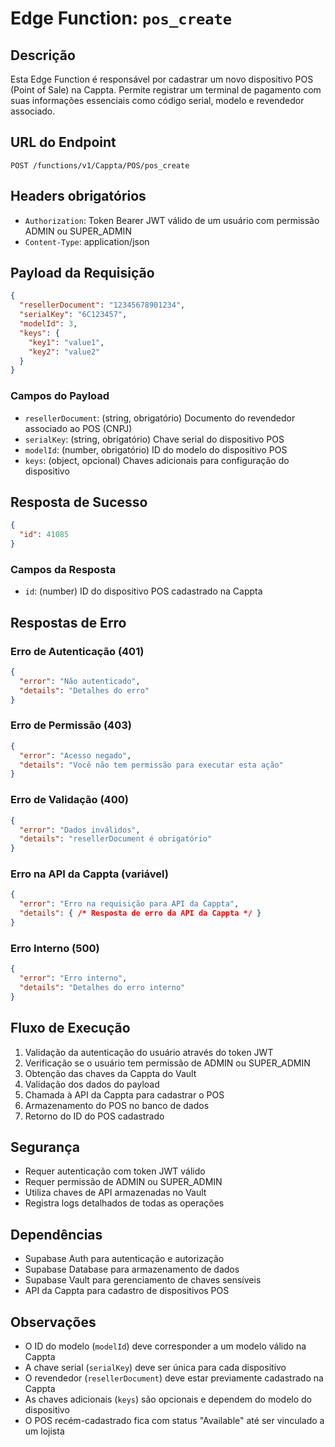 # Edge Function: `pos_create`

## Descrição

Esta Edge Function é responsável por cadastrar um novo dispositivo POS (Point of Sale) na Cappta. Permite registrar um terminal de pagamento com suas informações essenciais como código serial, modelo e revendedor associado.

## URL do Endpoint
```
POST /functions/v1/Cappta/POS/pos_create
```

## Headers obrigatórios
- `Authorization`: Token Bearer JWT válido de um usuário com permissão ADMIN ou SUPER_ADMIN
- `Content-Type`: application/json

## Payload da Requisição
```json
{
  "resellerDocument": "12345678901234",
  "serialKey": "6C123457",
  "modelId": 3,
  "keys": {
    "key1": "value1",
    "key2": "value2"
  }
}
```

### Campos do Payload
- `resellerDocument`: (string, obrigatório) Documento do revendedor associado ao POS (CNPJ)
- `serialKey`: (string, obrigatório) Chave serial do dispositivo POS
- `modelId`: (number, obrigatório) ID do modelo do dispositivo POS
- `keys`: (object, opcional) Chaves adicionais para configuração do dispositivo

## Resposta de Sucesso
```json
{
  "id": 41085
}
```

### Campos da Resposta
- `id`: (number) ID do dispositivo POS cadastrado na Cappta

## Respostas de Erro

### Erro de Autenticação (401)
```json
{
  "error": "Não autenticado",
  "details": "Detalhes do erro"
}
```

### Erro de Permissão (403)
```json
{
  "error": "Acesso negado",
  "details": "Você não tem permissão para executar esta ação"
}
```

### Erro de Validação (400)
```json
{
  "error": "Dados inválidos",
  "details": "resellerDocument é obrigatório"
}
```

### Erro na API da Cappta (variável)
```json
{
  "error": "Erro na requisição para API da Cappta",
  "details": { /* Resposta de erro da API da Cappta */ }
}
```

### Erro Interno (500)
```json
{
  "error": "Erro interno",
  "details": "Detalhes do erro interno"
}
```

## Fluxo de Execução
1. Validação da autenticação do usuário através do token JWT
2. Verificação se o usuário tem permissão de ADMIN ou SUPER_ADMIN
3. Obtenção das chaves da Cappta do Vault
4. Validação dos dados do payload
5. Chamada à API da Cappta para cadastrar o POS
6. Armazenamento do POS no banco de dados
7. Retorno do ID do POS cadastrado

## Segurança
- Requer autenticação com token JWT válido
- Requer permissão de ADMIN ou SUPER_ADMIN
- Utiliza chaves de API armazenadas no Vault
- Registra logs detalhados de todas as operações

## Dependências
- Supabase Auth para autenticação e autorização
- Supabase Database para armazenamento de dados
- Supabase Vault para gerenciamento de chaves sensíveis
- API da Cappta para cadastro de dispositivos POS

## Observações
- O ID do modelo (`modelId`) deve corresponder a um modelo válido na Cappta
- A chave serial (`serialKey`) deve ser única para cada dispositivo
- O revendedor (`resellerDocument`) deve estar previamente cadastrado na Cappta
- As chaves adicionais (`keys`) são opcionais e dependem do modelo do dispositivo
- O POS recém-cadastrado fica com status "Available" até ser vinculado a um lojista
